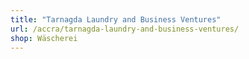 ```yaml
---
title: "Tarnagda Laundry and Business Ventures"
url: /accra/tarnagda-laundry-and-business-ventures/
shop: Wäscherei
---
```

